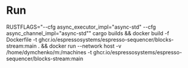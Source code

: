 # Run

RUSTFLAGS="--cfg async_executor_impl=\"async-std\" --cfg async_channel_impl=\"async-std\"" cargo builds && docker build -f Dockerfile -t ghcr.io/espressosystems/espresso-sequencer/blocks-stream:main . && docker run --network host -v /home/dymchenko/m:/machines -t ghcr.io/espressosystems/espresso-sequencer/blocks-stream:main